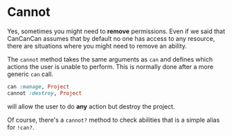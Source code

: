 # Cannot

Yes, sometimes you might need to **remove** permissions. Even if we said that CanCanCan assumes that by default no one has access to any resource, there are situations where you might need to remove an ability.

The `cannot` method takes the same arguments as `can` and defines which actions the user is unable to perform. This is normally done after a more generic `can` call.

```ruby
can :manage, Project
cannot :destroy, Project
```

will allow the user to do **any** action but destroy the project.

Of course, there's a `cannot?` method to check abilities that is a simple alias for `!can?`.